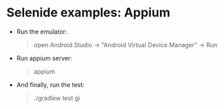 Selenide examples: Appium
=========================

* Run the emulator:
  > open Android Studio -> "Android Virtual Device Manager" -> Run

* Run appium server:
   > appium

* And finally, run the test:
   > ./gradlew test
gi